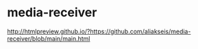 # media-receiver
 
http://htmlpreview.github.io/?https://github.com/aliakseis/media-receiver/blob/main/main.html
